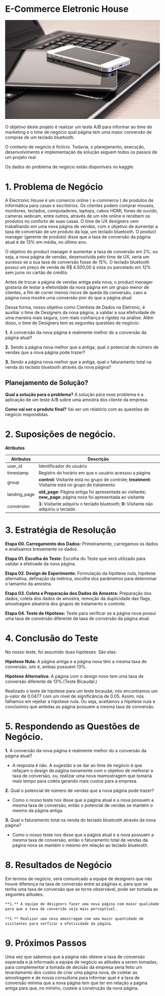 # E-Commerce Eletronic House

<img src="https://github.com/jefferson-datascience/project_eletronic_house/blob/main/images/logo_eletronic_house.jpg" alt="logo" style="zoom:80%;" />

O objetivo deste projeto é realizar um teste A/B para informar ao time de marketing e o time de negócio qual página tem uma maior conversão de compras de um teclado bluetooth.

O contexto de negócio é fictício. Todavia, o planejamento, execução, desenvolvimento e implementação da solução seguem todos os passos de um projeto real.

Os dados do problema de negócio estão disponíveis no kaggle:


# 1. Problema de Negócio

A Electronic House é um comercio online ( e-commerce ) de produtos de informática para casas e escritórios. Os clientes podem comprar mouses, monitores, teclados, computadores, laptops, cabos HDMI, fones de ouvido, cameras webcam, entre outros, através de um site online e recebem os produtos no conforto de suas casas. O time de UX designers vem trabalhando em uma nova página de vendas, com o objetivo de aumentar a taxa de conversão de um produto da loja, um teclado bluetooth. O product manager (gerente de produto) disse que a taxa de conversão da página atual é de 13% em média, no último ano.

O objetivo do product manager é aumentar a taxa de conversão em 2%, ou seja, a nova página de vendas, desenvolvida pelo time de UX, seria um sucesso se a sua taxa de conversão fosse de 15%. O teclado bluetooth possui um preço de venda de R$ 4.500,00 à vista ou parcelado em 12% sem juros no cartão de crédito.

Antes de trocar a página de vendas antiga pela nova, o product manager gostaria de testar a efetividade da nova página em um grupo menor de clientes, a fim de correr menos riscos de queda da conversão, caso a página nova mostre uma conversão pior do que a página atual.

Dessa forma, nosso objetivo como Cientista de Dados na Eletronic, é auxiliar o time de Designers da nova página, a validar a sua efetividade de uma maneira mais segura, com mais confiança e rigidez na análise. Além disso, o time de Designers tem as segunites questões de negócio:

**1.** A conversão da nova página é realmente melhor do a conversão da página atual?

**2.** Sendo a página nova melhor que a antiga, qual o potencial de número de vendas que a nova página pode trazer?

**3.** Sendo a página nova melhor que a antiga, qual o faturamento total na venda do teclado bluetooth através da nova página?

## Planejamento de Solução?

**Qual a solução para o problema?** A solução para esse problema é a aplicação de um teste A/B sobre uma amostra dos cliente da empresa. 

**Como vai ser o produto final?** Vai ser um relatório com as questões de negócio respondidas.


# 2. Suposições de negócio.

**Atributos**

|   Atributos  |                                                     Descrição                                                   | 
|--------------|-----------------------------------------------------------------------------------------------------------------|
|  user_id     |                                          Identificador do usuário                                               |
| timestamp    |                                  Registro do horário em que o usuário acessou a página                          |
|   group      |       **control:** Visitante está no grupo de controle; **treatment:** Visitante está no grupo de tratamento    |      
| landing_page | **old_page:** Página antiga foi apresentada ao visitante; **new_page:** página nova foi apresentada ao visitante|
|  conversion  | **1:** Visitante adquiriu o teclado bluetooth;  **0:** Visitante não adquiriu o teclado.                        | 

# 3. Estratégia de Resolução

**Etapa 00. Carregamento dos Dados:** Primeiramente, carregamos os dados e analisamos brevemente os dados. 

**Etapa 01. Escolha do Teste:** Escolha do Teste que será utilizado para validar a efetivade da nova página.

**Etapa 02. Design de Experimento:** Formulação da hipótese nula, hipótese alternativa, definação da métrica, escolha dos parâmetros para determinar o tamanho da amostra.

**Etapa 03. Coleta e Preparação dos Dados de Amostra:** Preparação dos dados, coleta dos dados de amostra, remoção da duplicidade das flags, amostragem aleatória dos grupos de tratamento e controle. 

**Etapa 04. Teste de Hipótese:** Teste para verificar se a página nova possui uma taxa de conversão diferente da taxa de conversão da página atual. 

# 4. Conclusão do Teste 

No nosso teste, foi assumido duas hipóteses. São elas:

  **Hipótese Nula:** A página antiga e a página nova têm a mesma taxa de conversão, isto é, ambas possuem 13%.

  **Hipótese Alternativa:** A página com o design novo tem uma taxa de conversão diferente de 13%.(Teste Bicaudal.)
  
  Realizado o teste de hipótese para um teste bicaudal, nós encontramos um p-valor de 0.0477 com um nível de significância de 0.05. Assim, nós falhamos em rejeitar a hipótese nula. Ou seja, aceitamos a hipótese nula e concluímos que ambdas as página possuem a mesma taxa de conversão.

# 5. Respondendo as Questões de Negócio.

**1.** A conversão da nova página é realmente melhor do a conversão da página atual?

  - A resposta é não. A sugestão a se dar ao time de negócio é que refaçam o design da página novamente com o objetivo de melhorar a taxa de conversão, ou, realizar uma nova reamostragem que tomaria mais tempo para coleta gerando mais custos para a empresa.
  
**2.** Qual o potencial de número de vendas que a nova página pode trazer?

  - Como o nosso teste nos disse que a página atual e a nova possuem a mesma taxa de conversão, então o potencial de vendas se mantém o mesmo da página antiga.

**3.** Qual o faturamento total na venda do teclado bluetooth através da nova página?

- Como o nosso teste nos disse que a página atual e a nova possuem a mesma taxa de conversão, então o faturamento total de vendas da página nova se mantém o mesmo em relação ao teclado bluetooth.

# 8. Resultados de Negócio

   Em termos de negócio, será comunicado a equipe de designers que não houve diferença na taxa de conversão entre as páginas e, para que se tenha uma taxa de conversão que se torne observável, pode ser tomada as seguintes atitudes:
    
    **1.** A equipe de designers fazer uma nova página com maior qualidade para que a taxa de conversão seja mais perceptível.
    
    **2.** Realizar uma nova amostragem com uma maior quantidade de visitantes para verficar a efetividade da página.
 

# 9. Próximos Passos
  
  Uma vez que sabemos que a página não obteve a taxa de conversão esperada e já informado a equipe de negócio as atitudes a serem tomadas, para complementar a tomada de decisão da empresa seria feito um levantamento dos custos de criar uma página nova, de coletar as amostragem e de nossa consultoria para informar qual é a taxa de conversão mínima que a nova página tem que ter em relação a página antiga para que, no mínimo, custeie a construção da nova página.
  
